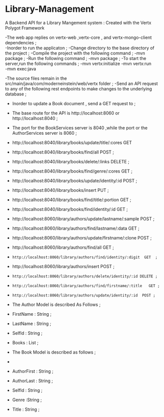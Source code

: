 # Library-Management
A Backend API for a Library Mangement system  : Created with the Vertx Polygot Framework  

-The web app replies on vertx-web ,vertx-core , and vertx-mongo-client  dependencies ;   
-Inorder to run the applicaton  ; 
-Change directory to the base directory of the project ; 
-Compile the project with the following command ; 
-mvn package ; 
-Run the following command ; 
-mvn  package ; 
-To start the server,run the following commands ;
-mvn vertx:initialize
-mvn vertx:run  
-mvn  exec:java  

-The source files remain in the src/main/java/com/moderneinstein/web/vertx folder ; 
-Send an API request to any of the following rest endpoints to  make changes to the underlying database ; 
- Inorder to update a Book document , send a GET request to  ;
- The base route for the API is http://localhost:8060 or http://localhost:8040  ;
- The port for the BookServices server is 8040  ,while the port or the AuthorServices server  is 8060 ; 
- http://localhost:8040/library/books/update/title/:cores GET
- http://localhost:8040/library/books/find/all POST ; 
- http://localhost:8040/library/books/delete/:links DELETE ;
- http://localhost:8040/library/books/find/genre/:cores  GET ;   
- http://localhost:8040/library/books/update/identity/:id  POST ;
-  http://localhost:8040/library/books/insert  PUT ;
- http://localhost:8040/library/books/find/title/:portion  GET ;
- http://localhost:8040/library/books/find/identity/:id  GET ;

-    http://localhost:8060/library/authors/update/lastname/:sample  POST  ;
 -    http://localhost:8060/library/authors/find/lastname/:data  GET  ; 
 -    http://localhost:8060/library/authors/update/firstname/:clone  POST ;
 -    http://localhost:8060/library/authors/find/all  GET  ;
 -     http://localhost:8060/library/authors/find/identity/:digit  GET  ;
 -   http://localhost:8060/library/authors/insert POST  ;
 -     http://localhost:8060/library/authors/delete/identity/:id DELETE ;
 -     http://localhost:8060/library/authors/find/firstname/:title   GET ;
 -     http://localhost:8060/library/authors/update/identity/:id  POST ;
 - The Author Model is described As Follows ;
 - FirstName : String ;
- LastName : String  ;
- SelfId : String ;
- Books : List<String> ;
- The Book Model is described as follows ;
- 
- AuthorFirst : String ;
- AuthorLast : String ;
- SelfId : String ;
- Genre :String ;
- Title : String  ;
  
